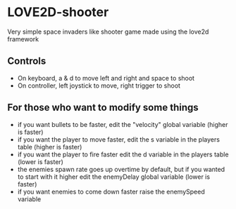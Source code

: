 # LOVE2D-shooter
Very simple space invaders like shooter game made using the love2d framework

## Controls
* On keyboard, a & d to move left and right and space to shoot
* On controller, left joystick to move, right trigger to shoot

## For those who want to modify some things
* if you want bullets to be faster, edit the "velocity" global variable (higher is faster)
*  if you want the player to move faster, edit the s variable in the players table (higher is faster)
* if you want the player to fire faster edit the d variable in the players table (lower is faster)
* the enemies spawn rate goes up overtime by default, but if you wanted to start with it higher edit the enemyDelay global variable (lower is faster)
* if you want enemies to come down faster raise the enemySpeed variable
